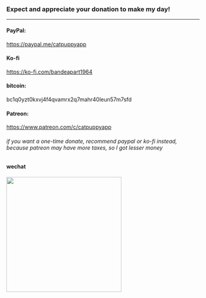 ### Expect and appreciate your donation to make my day!

---
#### PayPal:
https://paypal.me/catpuppyapp

#### Ko-fi
https://ko-fi.com/bandeapart1964

#### bitcoin:
bc1q0yzt0kxvj4f4qvamrx2q7mahr40leun57m7sfd

#### Patreon:
https://www.patreon.com/c/catpuppyapp
###### if you want a one-time donate, recommend paypal or ko-fi instead, because patreon may have more taxes, so I got lesser money

#### wechat
<img src="image-assets/donate/wechat_rec_money.png" width=300px />


